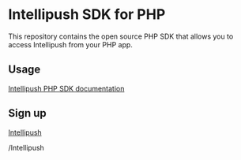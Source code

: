 Intellipush SDK for PHP
====================

This repository contains the open source PHP SDK that allows you to access Intellipush from your PHP app.

Usage
-----
[Intellipush PHP SDK documentation ](https://www.intellipush.com/documentation/php-sdk)


Sign up
-----
[Intellipush](https://www.intellipush.com)


/Intellipush
